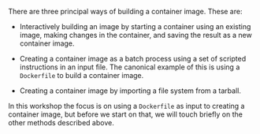 There are three principal ways of building a container image. These are:

* Interactively building an image by starting a container using an existing image, making changes in the container, and saving the result as a new container image.

* Creating a container image as a batch process using a set of scripted instructions in an input file. The canonical example of this is using a `Dockerfile` to build a container image.

* Creating a container image by importing a file system from a tarball.

In this workshop the focus is on using a `Dockerfile` as input to creating a container image, but before we start on that, we will touch briefly on the other methods described above.
